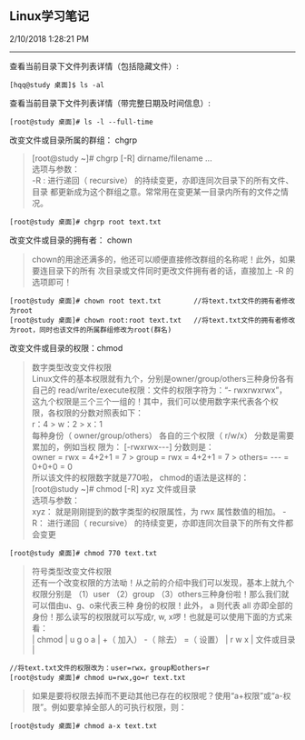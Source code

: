 ## Linux学习笔记

2/10/2018 1:28:21 PM 

-------------------------

查看当前目录下文件列表详情（包括隐藏文件）:

	[hqq@study 桌面]$ ls -al

查看当前目录下文件列表详情（带完整日期及时间信息）:
	
	[root@study 桌面]# ls -l --full-time

改变文件或目录所属的群组： chgrp

> [root@study ~]# chgrp [-R] dirname/filename ...  
选项与参数：  
-R : 进行递回（ recursive） 的持续变更，亦即连同次目录下的所有文件、目录
都更新成为这个群组之意。常常用在变更某一目录内所有的文件之情况。

	[root@study 桌面]# chgrp root text.txt


改变文件或目录的拥有者： chown

> chown的用途还满多的，他还可以顺便直接修改群组的名称呢！此外，如果要连目录下的所有
次目录或文件同时更改文件拥有者的话，直接加上 -R 的选项即可！

	[root@study 桌面]# chown root text.txt        //将text.txt文件的拥有者修改为root
	[root@study 桌面]# chown root:root text.txt   //将text.txt文件的拥有者修改为root，同时也该文件的所属群组修改为root(群名)

改变文件或目录的权限：chmod

> 数字类型改变文件权限  
Linux文件的基本权限就有九个，分别是owner/group/others三种身份各有自己的
read/write/execute权限：文件的权限字符为：“-
rwxrwxrwx”， 这九个权限是三个三个一组的！其中，我们可以使用数字来代表各个权
限，各权限的分数对照表如下：  
r：4 > w：2 > x：1  
每种身份（ owner/group/others） 各自的三个权限（ r/w/x） 分数是需要累加的，例如当权
限为： [-rwxrwx---] 分数则是：  
owner = rwx = 4+2+1 = 7 > group = rwx = 4+2+1 = 7 > others= --- = 0+0+0 = 0  
所以该文件的权限数字就是770啦，
chmod的语法是这样的：  
[root@study ~]# chmod [-R] xyz 文件或目录  
选项与参数：  
xyz： 就是刚刚提到的数字类型的权限属性，为 rwx 属性数值的相加。
-R： 进行递回（ recursive） 的持续变更，亦即连同次目录下的所有文件都会变更

	[root@study 桌面]# chmod 770 text.txt


> 符号类型改变文件权限  
还有一个改变权限的方法呦！从之前的介绍中我们可以发现，基本上就九个权限分别是
（1）user （2）group （3）others三种身份啦！那么我们就可以借由u、g、o来代表三种
身份的权限！此外， a 则代表 all 亦即全部的身份！那么读写的权限就可以写成r, w, x啰！也就是可以使用下面的方式来看：  
| chmod | u g o a | +（ 加入） -（ 除去） =（ 设置） | r w x | 文件或目录 |

	//将text.txt文件的权限改为：user=rwx，group和others=r
	[root@study 桌面]# chmod u=rwx,go=r text.txt

> 如果是要将权限去掉而不更动其他已存在的权限呢？使用“a+权限”或“a-权限”。例如要拿掉全部人的可执行权限，则：

	[root@study 桌面]# chmod a-x text.txt





